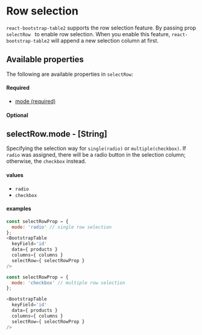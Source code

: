 
# Row selection
`react-bootstrap-table2` supports the row selection feature. By passing prop `selectRow ` to enable row selection. When you enable this feature, `react-bootstrap-table2` will append a new selection column at first. 


## Available properties

The following are available properties in `selectRow`:

#### Required
* [mode (required)](#mode)

#### Optional

## <a name="mode">selectRow.mode - [String]</a>

Specifying the selection way for `single(radio)` or `multiple(checkbox)`. If `radio` was assigned, there will be a radio button in the selection column; otherwise, the `checkbox` instead.

#### values
* `radio`
* `checkbox`

#### examples

```js
const selectRowProp = {
  mode: 'radio' // single row selection
};
<BootstrapTable
  keyField='id'
  data={ products }
  columns={ columns }
  selectRow={ selectRowProp }
/>
```

```js
const selectRowProp = {
  mode: 'checkbox' // multiple row selection
};

<BootstrapTable
  keyField='id'
  data={ products }
  columns={ columns }
  selectRow={ selectRowProp }
/>
```
